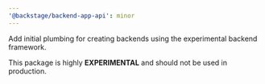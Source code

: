 ```yaml
---
'@backstage/backend-app-api': minor
---
```


Add initial plumbing for creating backends using the experimental backend framework.

This package is highly **EXPERIMENTAL** and should not be used in production.
